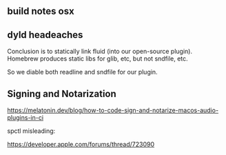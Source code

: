 ## build notes osx

## dyld headeaches

Conclusion is to statically link fluid (into our open-source plugin).
Homebrew produces static libs for glib, etc, but not sndfile, etc.

So we diable both readline and sndfile for our plugin.

## Signing and Notarization

https://melatonin.dev/blog/how-to-code-sign-and-notarize-macos-audio-plugins-in-ci

spctl misleading:

https://developer.apple.com/forums/thread/723090